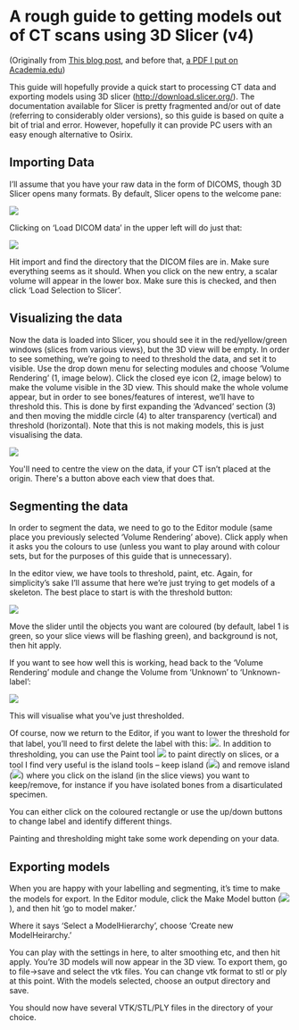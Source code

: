 # A rough guide to getting models out of CT scans using 3D Slicer (v4)

(Originally from [This blog post](https://peterfalkingham.com/2015/03/12/227/), and before that, [a PDF I put on Academia.edu](https://www.academia.edu/11395348/A_rough_guide_to_getting_models_out_of_CT_scans_using_3D_Slicer_v4_))


This guide will hopefully provide a quick start to processing CT data and exporting models using 3D slicer (http://download.slicer.org/). The documentation available for Slicer is pretty fragmented and/or out of date (referring to considerably older versions), so this guide is based on quite a bit of trial and error. However, hopefully it can provide PC users with an easy enough alternative to Osirix.

## Importing Data

I’ll assume that you have your raw data in the form of DICOMS, though 3D Slicer opens many formats. By default, Slicer opens to the welcome pane:

![](https://pfalkingham.files.wordpress.com/2015/03/slicer1.png?w=474)

Clicking on ‘Load DICOM data’ in the upper left will do just that:

![](https://pfalkingham.files.wordpress.com/2015/03/slicer2.png?w=474)

Hit import and find the directory that the DICOM files are in. Make sure everything seems as it should. When you click on the new entry, a scalar volume will appear in the lower box. Make sure this is checked, and then click ‘Load Selection to Slicer’.

## Visualizing the data

Now the data is loaded into Slicer, you should see it in the red/yellow/green windows (slices from various views), but the 3D view will be empty. In order to see something, we’re going to need to threshold the data, and set it to visible. Use the drop down menu for selecting modules and choose ‘Volume Rendering’ (1, image below). Click the closed eye icon (2, image below) to make the volume visible in the 3D view. This should make the whole volume appear, but in order to see bones/features of interest, we’ll have to threshold this. This is done by first expanding the ‘Advanced’ section (3) and then moving the middle circle (4) to alter transparency (vertical) and threshold (horizontal). Note that this is not making models, this is just visualising the data.

![](https://pfalkingham.files.wordpress.com/2015/03/slicer3.png?w=474)

You'll need to centre the view on the data, if your CT isn’t placed at the origin. There's a button above each view that does that.

## Segmenting the data

In order to segment the data, we need to go to the Editor module (same place you previously selected ‘Volume Rendering’ above). Click apply when it asks you the colours to use (unless you want to play around with colour sets, but for the purposes of this guide that is unnecessary).

In the editor view, we have tools to threshold, paint, etc. Again, for simplicity’s sake I’ll assume that here we’re just trying to get models of a skeleton. The best place to start is with the threshold button:

![](https://pfalkingham.files.wordpress.com/2015/03/slicer5.png?w=474)

Move the slider until the objects you want are coloured (by default, label 1 is green, so your slice views will be flashing green), and background is not, then hit apply.

If you want to see how well this is working, head back to the ‘Volume Rendering’ module and change the Volume from ‘Unknown’ to ‘Unknown-label’:

![](https://pfalkingham.files.wordpress.com/2015/03/slicer6.png?w=474)

This will visualise what you’ve just thresholded.

Of course, now we return to the Editor, if you want to lower the threshold for that label, you’ll need to first delete the label with this: ![](https://pfalkingham.files.wordpress.com/2015/03/slicer7.png). In addition to thresholding, you can use the Paint tool ![](https://pfalkingham.files.wordpress.com/2015/03/slicer8.png) to paint directly on slices, or a tool I find very useful is the island tools – keep island (![](https://pfalkingham.files.wordpress.com/2015/03/slicer9.png)) and remove island (![](https://pfalkingham.files.wordpress.com/2015/03/slicer10.png)) where you click on the island (in the slice views) you want to keep/remove, for instance if you have isolated bones from a disarticulated specimen.

You can either click on the coloured rectangle or use the up/down buttons to change label and identify different things.

Painting and thresholding might take some work depending on your data.

## Exporting models

When you are happy with your labelling and segmenting, it’s time to make the models for export. In the Editor module, click the Make Model button (![](https://pfalkingham.files.wordpress.com/2015/03/slicer11.png)), and then hit ‘go to model maker.’

Where it says ‘Select a ModelHierarchy’, choose ‘Create new ModelHeirarchy.’

You can play with the settings in here, to alter smoothing etc, and then hit apply. You’re 3D models will now appear in the 3D view. To export them, go to file->save and select the vtk files. You can change vtk format to stl or ply at this point. With the models selected, choose an output directory and save.

You should now have several VTK/STL/PLY files in the directory of your choice.